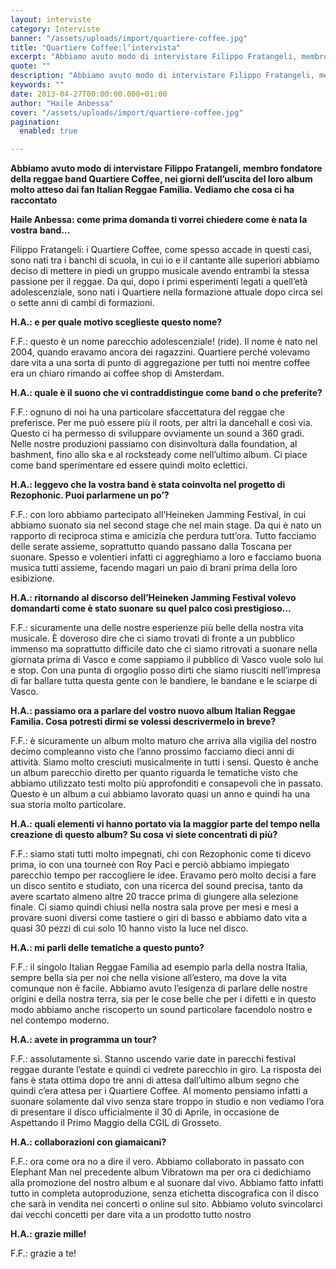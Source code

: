 ```yaml
---
layout: interviste
category: Interviste
banner: "/assets/uploads/import/quartiere-coffee.jpg"
title: "Quartiere Coffee:l’intervista"
excerpt: "Abbiamo avuto modo di intervistare Filippo Fratangeli, membro fondatore della reggae band Quartiere Coffee, nei giorni dell’uscita del loro album molto atteso dai fan Italian Reggae Familia. Vediamo che cosa ci ha raccontato   Haile Anbessa: come prima domanda ti vorrei chiedere come è nata la vostra band… Filippo Fratangeli: i Quartiere Coffee, come spesso…"
quote: ""
description: "Abbiamo avuto modo di intervistare Filippo Fratangeli, membro fondatore della reggae band Quartiere Coffee, nei giorni dell’uscita del loro album molto atteso dai fan Italian Reggae Familia. Vediamo che cosa ci ha raccontato   Haile Anbessa: come prima domanda ti vorrei chiedere come è nata la vostra band… Filippo Fratangeli: i Quartiere Coffee, come spesso…"
keywords: ""
date: 2013-04-27T00:00:00.000+01:00
author: "Haile Anbessa"
cover: "/assets/uploads/import/quartiere-coffee.jpg"
pagination:
  enabled: true

---
```


**Abbiamo avuto modo di intervistare Filippo Fratangeli, membro fondatore della reggae band Quartiere Coffee, nei giorni dell’uscita del loro album molto atteso dai fan Italian Reggae Familia. Vediamo che cosa ci ha raccontato**

**Haile Anbessa: come prima domanda ti vorrei chiedere come è nata la vostra band…**

Filippo Fratangeli: i Quartiere Coffee, come spesso accade in questi casi, sono nati tra i banchi di scuola, in cui io e il cantante alle superiori abbiamo deciso di mettere in piedi un gruppo musicale avendo entrambi la stessa passione per il reggae. Da qui, dopo i primi esperimenti legati a quell’età adolescenziale, sono nati i Quartiere nella formazione attuale dopo circa sei o sette anni di cambi di formazioni.

**H.A.: e per quale motivo sceglieste questo nome?**

F.F.: questo è un nome parecchio adolescenziale! (ride). Il nome è nato nel 2004, quando eravamo ancora dei ragazzini. Quartiere perché volevamo dare vita a una sorta di punto di aggregazione per tutti noi mentre coffee era un chiaro rimando ai coffee shop di Amsterdam.

**H.A.: quale è il suono che vi contraddistingue come band o che preferite?**

F.F.: ognuno di noi ha una particolare sfaccettatura del reggae che preferisce. Per me può essere più il roots, per altri la dancehall e così via. Questo ci ha permesso di sviluppare ovviamente un sound a 360 gradi. Nelle nostre produzioni passiamo con disinvoltura dalla foundation, al bashment, fino allo ska e al rocksteady come nell’ultimo album. Ci piace come band sperimentare ed essere quindi molto eclettici.

**H.A.: leggevo che la vostra band è stata coinvolta nel progetto di Rezophonic. Puoi parlarmene un po’?**

F.F.: con loro abbiamo partecipato all’Heineken Jamming Festival, in cui abbiamo suonato sia nel second stage che nel main stage. Da qui è nato un rapporto di reciproca stima e amicizia che perdura tutt’ora. Tutto facciamo delle serate assieme, soprattutto quando passano dalla Toscana per suonare. Spesso e volentieri infatti ci aggreghiamo a loro e facciamo buona musica tutti assieme, facendo magari un paio di brani prima della loro esibizione.

**H.A.: ritornando al discorso dell’Heineken Jamming Festival volevo domandarti come è stato suonare su quel palco così prestigioso…**

F.F.: sicuramente una delle nostre esperienze più belle della nostra vita musicale. È doveroso dire che ci siamo trovati di fronte a un pubblico immenso ma soprattutto difficile dato che ci siamo ritrovati a suonare nella giornata prima di Vasco e come sappiamo il pubblico di Vasco vuole solo lui e stop. Con una punta di orgoglio posso dirti che siamo riusciti nell’impresa di far ballare tutta questa gente con le bandiere, le bandane e le sciarpe di Vasco.

**H.A.: passiamo ora a parlare del vostro nuovo album Italian Reggae Familia. Cosa potresti dirmi se volessi descrivermelo in breve?**

F.F.: è sicuramente un album molto maturo che arriva alla vigilia del nostro decimo compleanno visto che l’anno prossimo facciamo dieci anni di attività. Siamo molto cresciuti musicalmente in tutti i sensi. Questo è anche un album parecchio diretto per quanto riguarda le tematiche visto che abbiamo utilizzato testi molto più approfonditi e consapevoli che in passato. Questo è un album a cui abbiamo lavorato quasi un anno e quindi ha una sua storia molto particolare.

**H.A.: quali elementi vi hanno portato via la maggior parte del tempo nella creazione di questo album? Su cosa vi siete concentrati di più?**

F.F.: siamo stati tutti molto impegnati, chi con Rezophonic come ti dicevo prima, io con una tourneè con Roy Paci e perciò abbiamo impiegato parecchio tempo per raccogliere le idee. Eravamo però molto decisi a fare un disco sentito e studiato, con una ricerca del sound precisa, tanto da avere scartato almeno altre 20 tracce prima di giungere alla selezione finale. Ci siamo quindi chiusi nella nostra sala prove per mesi e mesi a provare suoni diversi come tastiere o giri di basso e abbiamo dato vita a quasi 30 pezzi di cui solo 10 hanno visto la luce nel disco.

**H.A.: mi parli delle tematiche a questo punto?**

F.F.: il singolo Italian Reggae Familia ad esempio parla della nostra Italia, sempre bella sia per noi che nella visione all’estero, ma dove la vita comunque non è facile. Abbiamo avuto l’esigenza di parlare delle nostre origini e della nostra terra, sia per le cose belle che per i difetti e in questo modo abbiamo anche riscoperto un sound particolare facendolo nostro e nel contempo moderno.

**H.A.: avete in programma un tour?**

F.F.: assolutamente sì. Stanno uscendo varie date in parecchi festival reggae durante l’estate e quindi ci vedrete parecchio in giro. La risposta dei fans è stata ottima dopo tre anni di attesa dall’ultimo album segno che quindi c’era attesa per i Quartiere Coffee. Al momento pensiamo infatti a suonare solamente dal vivo senza stare troppo in studio e non vediamo l’ora di presentare il disco ufficialmente il 30 di Aprile, in occasione de Aspettando il Primo Maggio della CGIL di Grosseto.

**H.A.: collaborazioni con giamaicani?**

F.F.: ora come ora no a dire il vero. Abbiamo collaborato in passato con Elephant Man nel precedente album Vibratown ma per ora ci dedichiamo alla promozione del nostro album e al suonare dal vivo. Abbiamo fatto infatti tutto in completa autoproduzione, senza etichetta discografica con il disco che sarà in vendita nei concerti o online sul sito. Abbiamo voluto svincolarci dai vecchi concetti per dare vita a un prodotto tutto nostro

**H.A.: grazie mille!**

F.F.: grazie a te!